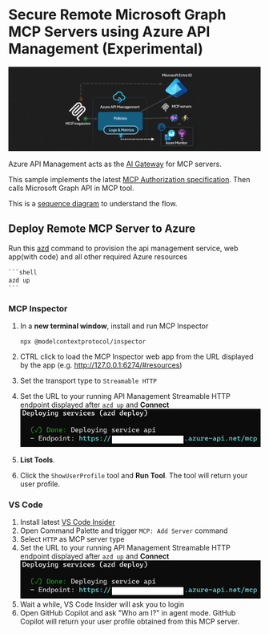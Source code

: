 <!--
---
name: Remote Microsoft Graph MCP using Azure API Management (Experimental)
description: Use Azure API Management as the AI Gateway for MCP Servers, providing tools that calls Microsoft Graph API
page_type: sample
languages:
- dotnet
- bicep
- azdeveloper
products:
- azure-api-management
- microsoft-graph
- azure
urlFragment: remote-mcp-apim-msgraph
---
-->

# Secure Remote Microsoft Graph MCP Servers using Azure API Management (Experimental)

![Diagram](mcp-client-authorization.gif)

Azure API Management acts as the [AI Gateway](https://github.com/Azure-Samples/AI-Gateway) for MCP servers. 

This sample implements the latest [MCP Authorization specification](https://modelcontextprotocol.io/specification/2025-03-26/basic/authorization#2-10-third-party-authorization-flow). Then calls Microsoft Graph API in MCP tool.

This is a [sequence diagram](infra/app/apim-oauth/diagrams/diagrams.md) to understand the flow.

## Deploy Remote MCP Server to Azure

Run this [azd](https://aka.ms/azd) command to provision the api management service, web app(with code) and all other required Azure resources

    ```shell
    azd up
    ```

### MCP Inspector

1. In a **new terminal window**, install and run MCP Inspector

    ```shell
    npx @modelcontextprotocol/inspector
    ```

1. CTRL click to load the MCP Inspector web app from the URL displayed by the app (e.g. http://127.0.0.1:6274/#resources)
1. Set the transport type to `Streamable HTTP`
1. Set the URL to your running API Management Streamable HTTP endpoint displayed after `azd up` and **Connect** ![azd up result](azdup.PNG)
1. **List Tools**.
1. Click the `ShowUserProfile` tool and **Run Tool**. The tool will return your user profile.

### VS Code
1. Install latest [VS Code Insider ](https://code.visualstudio.com/insiders/)
1. Open Command Palette and trigger `MCP: Add Server` command
1. Select `HTTP` as MCP server type
1. Set the URL to your running API Management Streamable HTTP endpoint displayed after `azd up` and **Connect** ![azd up result](azdup.PNG)
1. Wait a while, VS Code Insider will ask you to login
1. Open GitHub Copilot and ask "Who am I?" in agent mode. GitHub Copilot will return your user profile obtained from this MCP server.

